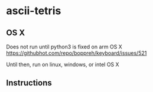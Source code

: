 # ascii-tetris

## OS X

Does not run until python3 is fixed on arm OS X
https://githubhot.com/repo/boppreh/keyboard/issues/521

Until then, run on linux, windows, or intel OS X

## Instructions

